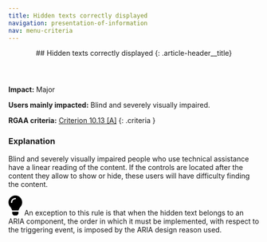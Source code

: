 ```yaml
---
title: Hidden texts correctly displayed
navigation: presentation-of-information
nav: menu-criteria
---
```


<header>
## Hidden texts correctly displayed
{: .article-header__title}
</header>

**Impact:** Major

**Users mainly impacted:** Blind and severely visually impaired.

**RGAA criteria:** [Criterion 10.13 [A]](http://disic.github.io/rgaa_referentiel_en/criteria.html#crit-10-13)
{: .criteria }

### Explanation

Blind and severely visually impaired people who use technical assistance have a linear reading of the content. If the controls are located after the content they allow to show or hide, these users will have difficulty finding the content.

<div class="tip">
<svg role="img" aria-label="Tip" xmlns="http://www.w3.org/2000/svg" viewBox="0 0 352 512" width="28" height="40"><title>Tip</title><path d="M96.06 454.35c.01 6.29 1.87 12.45 5.36 17.69l17.09 25.69a31.99 31.99 0 0 0 26.64 14.28h61.71a31.99 31.99 0 0 0 26.64-14.28l17.09-25.69a31.989 31.989 0 0 0 5.36-17.69l.04-38.35H96.01l.05 38.35zM0 176c0 44.37 16.45 84.85 43.56 115.78 16.52 18.85 42.36 58.23 52.21 91.45.04.26.07.52.11.78h160.24c.04-.26.07-.51.11-.78 9.85-33.22 35.69-72.6 52.21-91.45C335.55 260.85 352 220.37 352 176 352 78.61 272.91-.3 175.45 0 73.44.31 0 82.97 0 176zm176-80c-44.11 0-80 35.89-80 80 0 8.84-7.16 16-16 16s-16-7.16-16-16c0-61.76 50.24-112 112-112 8.84 0 16 7.16 16 16s-7.16 16-16 16z"/></svg>
An exception to this rule is that when the hidden text belongs to an ARIA component, the order in which it must be implemented, with respect to the triggering event, is imposed by the ARIA design reason used.
</div>
